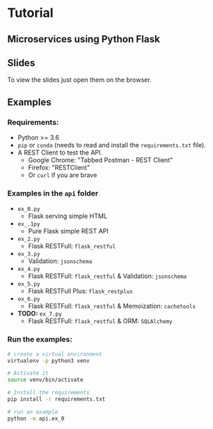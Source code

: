 # Tutorial

## Microservices using Python Flask

## Slides

To view the slides just open them on the browser.

## Examples

### Requirements:

* Python >= 3.6
* `pip` or `conda` (needs to read and install the `requirements.txt` file).
* A REST Client to test the API.
  * Google Chrome: "Tabbed Postman - REST Client"
  * Firefox: "RESTClient"
  * Or `curl` if you are brave

### Examples in the `api` folder

* `ex_0.py`
  * Flask serving simple HTML
* `ex_.1py`
  * Pure Flask simple REST API
* `ex_2.py`
  * Flask RESTFull: `flask_restful`
* `ex_3.py`
  * Validation: `jsonschema`
* `ex_4.py`
  * Flask RESTFull: `flask_restful` & Validation: `jsonschema`
* `ex_5.py`
  * Flask RESTFull Plus: `flask_restplus`
* `ex_6.py`
  * Flask RESTFull: `flask_restful` & Memoization: `cachetools`
* **TODO:** `ex_7.py`
  * Flask RESTFull: `flask_restful` & ORM: `SQLAlchemy`


### Run the examples:


```sh
# create a virtual environment
virtualenv -p python3 venv

# Activate it
source venv/bin/activate

# Install the requirements
pip install -r requirements.txt

# run an example
python -m api.ex_0

```
